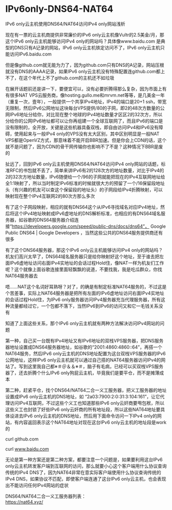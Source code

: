 # IPv6only-DNS64-NAT64
IPv6 only云主机使用DNS64/NAT64访问IPv4 only网站浅析

现在有一票的云主机商提供非常廉价的IPv6 only云主机像Vultr的2.5美金/月，那这个IPv6 only云主机能够访问IPv4 only的网站吗？具体像www.baidu.com 是典型的DNS只有A记录的网站，IPv6 only云主机铁定访问不了，IPv6 only云主机只能访问IPv6.baidu.com  

但是像github.com就无能为力了，因为github.com只有DNS的A记录，网站压根就没有DNS的AAAA记录，如果IPv6 only云主机没有特殊配置连github.com都上不了，在这个年代上不了github.com的主机还不如垃圾  

在展开话题前还是讲一下，要便宜可以，没有必要折腾得那么复杂，因为市面上有有很多NAT VPS云服务商，像hosting.gullo.me和mrvm.net等等，是几美金一年（重复一次，壹年），一般提供一个共享IPv4地址，IPv4的端口是20+1 ssh，带宽无限制，然后IPv6公网地址这块每台VPS提供/80的子网，即2的48次方数量的公网IPv6地址分给你，对比现在整个地球的IPv4地址数量才区区2的32次方，所以分给你的公网IPv6地址都可以让你再组建一个全球互联网了，而且IPv6的端口是没有限制的，全开放，关键是这些机器具备双栈，即自由访问IPv4和IPv6没有障碍，使用起来与一般IPv4 only的VPS没有太大区别，其中区别明显是一般NAT VPS都是OpenVZ方式，那意味着不能开启BBR加速。但是你会上CDN的话，这个就不是问题了，因为CDN的骨干网传输你也影响不了不是？这种情况下BBR是废的   

扯远了，回到IPv6 only云主机使用DNS64/NAT64访问IPv4 only网站的话题，标准RFC的书包就不丢了，简单来讲IPv6有2的128次方的地址数量，对比于IPv4的2的32次方地址数量，IPv6随便给一个/96的子网就能把现在的IPv4互联网地址给全1:1映射了，所以当时制定IPv6标准的时候就很大方的预留了一个/16保留段地址头（有兴趣的机友可以查这个保留段的地址头）的子网段给IPv4折腾映射，可以映射现在整个IPv4互联网2的80次方那么多次   
   
有了这个子网段映射，相应的就有DNS64这个从IPv6寻找域名对应IPv4地址，然后将这个IPv4地址映射成IPv6虚地址的DNS解析标准，也相应的有DNS64域名服务器，如谷歌的DNS64服务器介绍连接“https://developers.google.com/speed/public-dns/docs/dns64”， Google Public DNS64  |  Google Developers  ，当然这些公共的DNS64服务提供商还有很多  
   
有了这个DNS64服务器，那这个IPv6 only云主机能够访问IPv4 only的网站吗？机友们高兴太早了，DNS64域名服务器只是给你映射好这个地址，至于谁去把左面IPv6虚地址访问右面IPv4实地址的会话过程Hold住，像NAT一样为机友们工作呢？这个就像上面谷歌连接里面轻飘飘的说道，不要找我，我是吃瓜群众，你找NAT64服务器去     
   
唔......NAT这个名词好耳熟呀？对了，的确是有制定标准NAT64服务的，不过这是个苦差事，实际上NAT64服务器是把所有左面的IPv6虚地址访问右面IPv4实地址的会话过程Hold住，为IPv6 only服务器访问IPv4服务器充当代理服务器，所有这种流量都经过它，一个包都不落下，当然IPv6到IPv6的访问又和它一毛钱关系没有    

知道了上面这些关系，那个IPv6 only云主机就有两种方法解决访问IPv4网站的问题    
     
第一种，自己买一台既有IPv4地址又有IPv6地址的双栈VPS服务器，把DNS服务器地址设置成DNS64服务器地址，如谷歌的“2001:4860:4860::64”，再搭一个NAT64服务，然后IPv6 only云主机的DNS地址配置为这台双栈VPS服务器的IPv6公网地址，这样IPv6 only云主机就可以通过自己搭的NAT64服务器访问IPv4的网站了。写到这里我自己都※＃＠＆＆※＃，脑子有毛病，已经可以买双栈VPS服务器了，还去折腾个什么IPv6 only狗屁云主机，毕竟我们是要平仓，而不是摊薄成本      
      
第二种，赶紧平仓，找个DNS64/NAT64二合一义工服务器，把义工服务器的地址设置成IPv6 only云主机的DNS地址，如 “2a03:7900:2:0:31:3:104:161”，让它代理访问IPv4互联网，不过这些个义工也知道那些IPv6 only云奸商要甩包袱，所以这些义工也封锁了好些IPv6 only云奸商的所有地址段，所以这些NAT64地址要具体设进去IPv6 only云主机的DNS地址，然后用下面命令访问一下IPv4 only的网站，有内容返回表示这个NAT64地址对现在这台IPv6 only云主机的地址段是work的   
   
curl github.com  
   
curl www.baidu.com  
    
无论是第一种方案还是第二种方案，都要注意一个问题是，如果要利用这台IPv6 only云主机转发客户端到互联网的访问，那么就要小心这个客户端用什么协议查询传统的IPv4 DNS了，因为NAT64非常在意实际客户端使用什么协议查询传统的IPv4 DNS，如果协议不匹配，即使客户端连通了这台IPv6 only云主机，也会表现出不能访问任何IPv4网站的症状   
   
DNS64/NAT64二合一义工服务器列表：   
https://nat64.xyz/    


